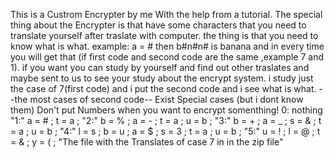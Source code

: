 This is a Custrom Encrypter by me
With the help from a tutorial.
The special thing about the Encrypter is that have some characters that you need to translate yourself after traslate with computer.
the thing is that you need to know what is what.
example: 
a = #
then b#n#n# is banana
and in every time you will get that (if first code and second code are the same ,example 7 and 1).
if you want you can study by yourself and find out other traslates and maybe sent to us to see your study about the encrypt system.
i study just the case of 7(first code) and i put the second code and i see what is what.
--the most cases of second code--
Exist Special cases (but i dont know them)
Don't put Numbers when you want to encrypt somenthing!
0:
nothing
"1:"
a = # ;
t = a ;
"2:"
b = % ;
a = - ;
t = a ;
u = b ;
"3:"
b = + ;
a = _ ;
s = & ;
t = a ;
u = b ;
"4:"
l = s ;
b = u ;
a = $ ;
s = 3 ;
t = a ;
u = b ;
"5:"
u = ! ;
l = @ ;
t = & ;
y = ( ;
"The file with the Translates of case 7 in in the zip file"
